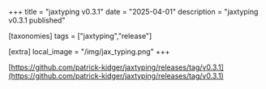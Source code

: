 +++
title = "jaxtyping v0.3.1"
date = "2025-04-01"
description = "jaxtyping v0.3.1 published"

[taxonomies]
tags = ["jaxtyping","release"]

[extra]
local_image = "/img/jax_typing.png"
+++

[https://github.com/patrick-kidger/jaxtyping/releases/tag/v0.3.1](https://github.com/patrick-kidger/jaxtyping/releases/tag/v0.3.1)
